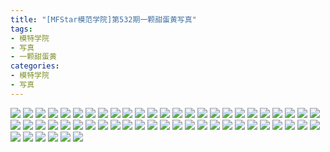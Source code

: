 ```yaml
---
title: "[MFStar模范学院]第532期一颗甜蛋黄写真"
tags: 
- 模特学院
- 写真
- 一颗甜蛋黄
categories:
- 模特学院
- 写真
---
```


![](https://img.ilovese.xyz/1734714305175.webp)
![](https://img.ilovese.xyz/1734714306873.webp)
![](https://img.ilovese.xyz/1734714308172.webp)
![](https://img.ilovese.xyz/1734714309553.webp)
![](https://img.ilovese.xyz/1734714310780.webp)
![](https://img.ilovese.xyz/1734714312047.webp)
![](https://img.ilovese.xyz/1734714313710.webp)
![](https://img.ilovese.xyz/1734714315598.webp)
![](https://img.ilovese.xyz/1734714316836.webp)
![](https://img.ilovese.xyz/1734714318075.webp)
![](https://img.ilovese.xyz/1734714319635.webp)
![](https://img.ilovese.xyz/1734714320957.webp)
![](https://img.ilovese.xyz/1734714322412.webp)
![](https://img.ilovese.xyz/1734714323695.webp)
![](https://img.ilovese.xyz/1734714325537.webp)
![](https://img.ilovese.xyz/1734714327479.webp)
![](https://img.ilovese.xyz/1734714329362.webp)
![](https://img.ilovese.xyz/1734714331115.webp)
![](https://img.ilovese.xyz/1734714332522.webp)
![](https://img.ilovese.xyz/1734714334300.webp)
![](https://img.ilovese.xyz/1734714335964.webp)
![](https://img.ilovese.xyz/1734714337930.webp)
![](https://img.ilovese.xyz/1734714339386.webp)
![](https://img.ilovese.xyz/1734714341187.webp)
![](https://img.ilovese.xyz/1734714342405.webp)
![](https://img.ilovese.xyz/1734714344151.webp)
![](https://img.ilovese.xyz/1734714345897.webp)
![](https://img.ilovese.xyz/1734714347961.webp)
![](https://img.ilovese.xyz/1734714349697.webp)
![](https://img.ilovese.xyz/1734714351139.webp)
![](https://img.ilovese.xyz/1734714352461.webp)
![](https://img.ilovese.xyz/1734714354167.webp)
![](https://img.ilovese.xyz/1734714355997.webp)
![](https://img.ilovese.xyz/1734714357362.webp)
![](https://img.ilovese.xyz/1734714359012.webp)
![](https://img.ilovese.xyz/1734714360760.webp)
![](https://img.ilovese.xyz/1734714362248.webp)
![](https://img.ilovese.xyz/1734714363987.webp)
![](https://img.ilovese.xyz/1734714365691.webp)
![](https://img.ilovese.xyz/1734714367216.webp)
![](https://img.ilovese.xyz/1734714369051.webp)
![](https://img.ilovese.xyz/1734714370799.webp)
![](https://img.ilovese.xyz/1734714372583.webp)
![](https://img.ilovese.xyz/1734714374347.webp)
![](https://img.ilovese.xyz/1734714375638.webp)
![](https://img.ilovese.xyz/1734714377333.webp)
![](https://img.ilovese.xyz/1734714378995.webp)
![](https://img.ilovese.xyz/1734714380396.webp)
![](https://img.ilovese.xyz/1734714381879.webp)
![](https://img.ilovese.xyz/1734714383062.webp)
![](https://img.ilovese.xyz/1734714384354.webp)
![](https://img.ilovese.xyz/1734714385815.webp)
![](https://img.ilovese.xyz/1734714387149.webp)
![](https://img.ilovese.xyz/1734714388501.webp)
![](https://img.ilovese.xyz/1734714390316.webp)
![](https://img.ilovese.xyz/1734714392029.webp)
